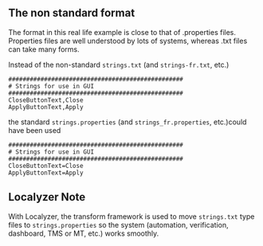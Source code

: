 ## The non standard format
The format in this real life example is close to that of .properties files. Properties files are well understood by lots of systems, whereas .txt files can take many forms. 

Instead of the non-standard <code>strings.txt</code> (and <code>strings-fr.txt</code>, etc.)

    #################################################
    # Strings for use in GUI
    #################################################
    CloseButtonText,Close
    ApplyButtonText,Apply

the standard <code>strings.properties</code> (and <code>strings_fr.properties</code>, etc.)could have been used

    #################################################
    # Strings for use in GUI
    #################################################
    CloseButtonText=Close
    ApplyButtonText=Apply

## Localyzer Note
With Localyzer, the transform framework is used to move <code>strings.txt</code> type files to <code>strings.properties</code> so the system (automation, verification, dashboard, TMS or MT, etc.) works smoothly.
